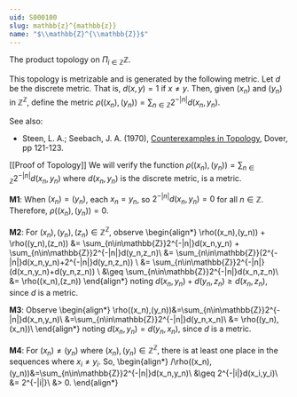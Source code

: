 ```yaml
---
uid: S000100
slug: mathbb{z}^{mathbb{z}}
name: "$\\mathbb{Z}^{\\mathbb{Z}}$"
---
```

The product topology on $\Pi_{i \in \mathbb{Z}} \mathbb{Z}$.

This topology is metrizable and is generated by the following metric.  Let $d$ be the discrete metric.  That is, $d(x,y)=1$ if $x\ne y$.  Then, given $(x_n)$ and $(y_n)$ in $\mathbb{Z}^\mathbb{Z}$, define the metric $\displaystyle \rho((x_n),(y_n))=\sum_{n\in \mathbb{Z}} 2^{-|n|} d(x_n,y_n)$.

See also:

* Steen, L. A.; Seebach, J. A. (1970), [Counterexamples in Topology](http://books.google.com/books/about/Counterexamples_in_Topology.html?id=DkEuGkOtSrUC), Dover, pp 121-123.

[[Proof of Topology]]
We will verify the function $\rho((x_n),(y_n))=\sum_{n\in\mathbb{Z}}2^{-|n|}d(x_n,y_n)$ where $d(x_n,y_n)$ is the discrete metric, is a metric.

$\textbf{M1}:$ When $(x_n)=(y_n)$, each $x_n=y_n$, so $2^{-|n|}d(x_n,y_n)=0$ for all $n\in \mathbb{Z}$. Therefore, $\rho((x_n),(y_n)) = 0$.  

$\textbf{M2}:$ For $(x_n),(y_n),(z_n) \in \mathbb{Z}^{\mathbb{Z}}$, observe
\begin{align*}
\rho((x_n),(y_n)) + \rho((y_n),(z_n)) &= \sum_{n\in\mathbb{Z}}2^{-|n|}d(x_n,y_n) + \sum_{n\in\mathbb{Z}}2^{-|n|}d(y_n,z_n)\\ 
&= \sum_{n\in\mathbb{Z}}(2^{-|n|}d(x_n,y_n)+2^{-|n|}d(y_n,z_n)) \\
&= \sum_{n\in\mathbb{Z}}2^{-|n|}(d(x_n,y_n)+d(y_n,z_n)) \\
&\geq \sum_{n\in\mathbb{Z}}2^{-|n|}d(x_n,z_n)\\
&= \rho((x_n),(z_n))
\end{align*}
noting $d(x_n,y_n)+d(y_n,z_n) \geq d(x_n,z_n)$, since $d$ is a metric.

$\textbf{M3}:$ Observe
\begin{align*}
\rho((x_n),(y_n))&=\sum_{n\in\mathbb{Z}}2^{-|n|}d(x_n,y_n)\\
&=\sum_{n\in\mathbb{Z}}2^{-|n|}d(y_n,x_n)\\ 
&= \rho((y_n),(x_n))\\
\end{align*}
noting $d(x_n,y_n)=d(y_n,x_n)$, since $d$ is a metric.  

$\textbf{M4}:$ For $(x_n) \ne (y_n)$ where $(x_n),(y_n) \in \mathbb{Z}^{\mathbb{Z}}$, there is at least one place in the sequences where $x_i \ne y_i$.  So,
\begin{align*}
/\rho((x_n),(y_n))&=\sum_{n\in\mathbb{Z}}2^{-|n|}d(x_n,y_n)\\
&\geq 2^{-|i|}d(x_i,y_i)\\
&= 2^{-|i|}\\
&> 0.
\end{align*}

